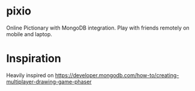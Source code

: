 # pixio
Online Pictionary with MongoDB integration. Play with friends remotely on mobile and laptop.

# Inspiration
Heavily inspired on https://developer.mongodb.com/how-to/creating-multiplayer-drawing-game-phaser
